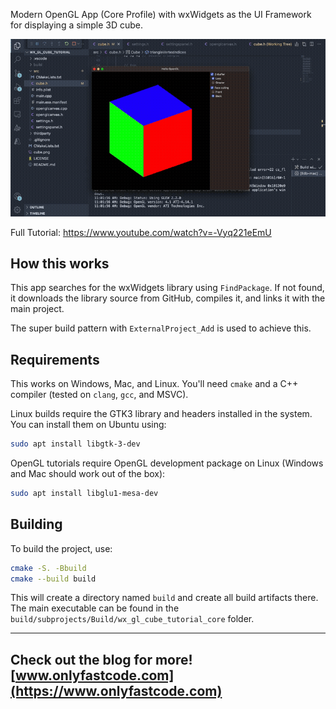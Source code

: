 Modern OpenGL App (Core Profile) with wxWidgets as the UI Framework for displaying a simple 3D cube. 

[![Video](/output.gif)](https://www.youtube.com/watch?v=-Vyq221eEmU)

Full Tutorial: https://www.youtube.com/watch?v=-Vyq221eEmU

## How this works

This app searches for the wxWidgets library using `FindPackage`. If not found, it downloads the library source from GitHub, compiles it, and links it with the main project. 

The super build pattern with `ExternalProject_Add` is used to achieve this.

## Requirements

This works on Windows, Mac, and Linux. You'll need `cmake` and a C++ compiler (tested on `clang`, `gcc`, and MSVC).

Linux builds require the GTK3 library and headers installed in the system. You can install them on Ubuntu using:

```sh
sudo apt install libgtk-3-dev
```

OpenGL tutorials require OpenGL development package on Linux (Windows and Mac should work out of the box):

```sh
sudo apt install libglu1-mesa-dev
```

## Building

To build the project, use:

```bash
cmake -S. -Bbuild
cmake --build build
```

This will create a directory named `build` and create all build artifacts there. The main executable can be found in the `build/subprojects/Build/wx_gl_cube_tutorial_core` folder.

---
Check out the blog for more! [www.onlyfastcode.com](https://www.onlyfastcode.com)
---

